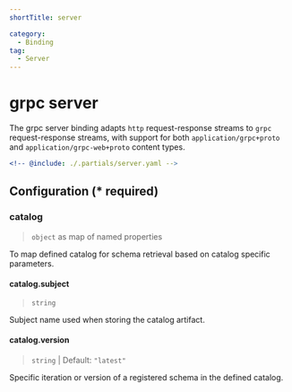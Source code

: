 ```yaml
---
shortTitle: server

category:
  - Binding
tag:
  - Server
---
```


# grpc server

The grpc server binding adapts `http` request-response streams to `grpc` request-response streams, with support for both `application/grpc+proto` and `application/grpc-web+proto` content types.

```yaml {4-6,9-13}
<!-- @include: ./.partials/server.yaml -->
```

## Configuration (\* required)

### catalog

> `object` as map of named properties

To map defined catalog for schema retrieval based on catalog specific parameters.

#### catalog.subject

> `string`

Subject name used when storing the catalog artifact.

#### catalog.version

> `string` | Default: `"latest"`

Specific iteration or version of a registered schema in the defined catalog.

<!-- @include: ./.partials/options.md -->
<!-- @include: ../.partials/exit.md -->
<!-- @include: ./.partials/routes.md -->
<!-- @include: ../.partials/telemetry-grpc.md -->
